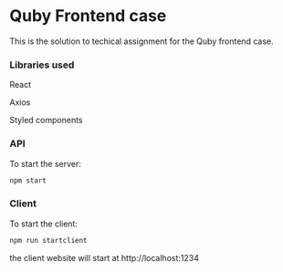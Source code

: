 # Quby Frontend case

This is the solution to techical assignment for the Quby frontend case.

### Libraries used

React

Axios

Styled components

### API

To start the server:

```bash
npm start
```

### Client

To start the client:

```bash
npm run startclient
```

the client website will start at http://localhost:1234
